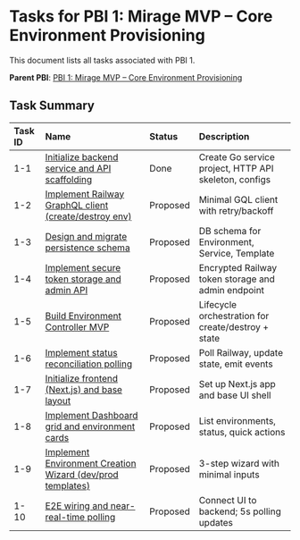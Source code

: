 # Tasks for PBI 1: Mirage MVP – Core Environment Provisioning

This document lists all tasks associated with PBI 1.

**Parent PBI**: [PBI 1: Mirage MVP – Core Environment Provisioning](./prd.md)

## Task Summary

| Task ID | Name | Status | Description |
| :------ | :--------------------------------------- | :------- | :--------------------------------- |
| 1-1 | [Initialize backend service and API scaffolding](./1-1.md) | Done | Create Go service project, HTTP API skeleton, configs |
| 1-2 | [Implement Railway GraphQL client (create/destroy env)](./1-2.md) | Proposed | Minimal GQL client with retry/backoff |
| 1-3 | [Design and migrate persistence schema](./1-3.md) | Proposed | DB schema for Environment, Service, Template |
| 1-4 | [Implement secure token storage and admin API](./1-4.md) | Proposed | Encrypted Railway token storage and admin endpoint |
| 1-5 | [Build Environment Controller MVP](./1-5.md) | Proposed | Lifecycle orchestration for create/destroy + state |
| 1-6 | [Implement status reconciliation polling](./1-6.md) | Proposed | Poll Railway, update state, emit events |
| 1-7 | [Initialize frontend (Next.js) and base layout](./1-7.md) | Proposed | Set up Next.js app and base UI shell |
| 1-8 | [Implement Dashboard grid and environment cards](./1-8.md) | Proposed | List environments, status, quick actions |
| 1-9 | [Implement Environment Creation Wizard (dev/prod templates)](./1-9.md) | Proposed | 3-step wizard with minimal inputs |
| 1-10 | [E2E wiring and near-real-time polling](./1-10.md) | Proposed | Connect UI to backend; 5s polling updates |
